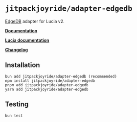 # `jitpackjoyride/adapter-edgedb`

[EdgeDB](https://www.edgedb.com/) adapter for Lucia v2.

**[Documentation](https://lucia-auth.com/reference#lucia-authadapter-prisma)**

**[Lucia documentation](https://lucia-auth.com)**

**[Changelog](https://github.com/pilcrowOnPaper/lucia/blob/main/packages/adapter-prisma/CHANGELOG.md)**

## Installation

```
bun add jitpackjoyride/adapter-edgedb (recommended)
npm install jitpackjoyride/adapter-edgedb
pnpm add jitpackjoyride/adapter-edgedb
yarn add jitpackjoyride/adapter-edgedb
```

## Testing

```bash
bun test
```
